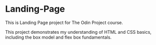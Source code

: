 # Landing-Page
This is Landing Page project for The Odin Project course.

This project demonstrates my understanding of HTML and CSS basics, including the box model and flex box fundamentals.

